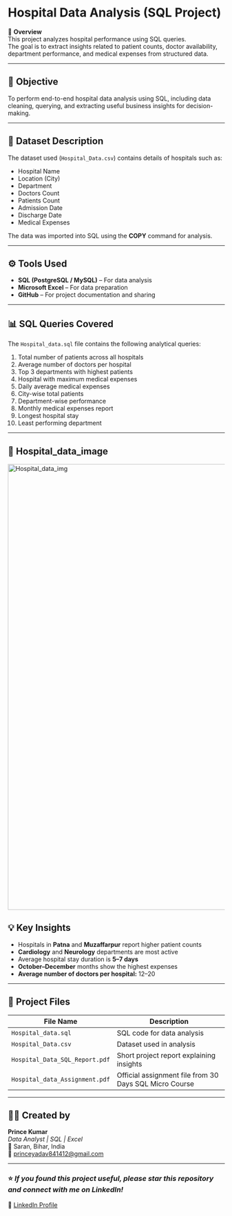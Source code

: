 # Hospital Data Analysis (SQL Project)

🏥 **Overview**  
This project analyzes hospital performance using SQL queries.  
The goal is to extract insights related to patient counts, doctor availability, department performance, and medical expenses from structured data.

---

## 🎯 **Objective**
To perform end-to-end hospital data analysis using SQL, including data cleaning, querying, and extracting useful business insights for decision-making.

---

## 🧩 **Dataset Description**
The dataset used (`Hospital_Data.csv`) contains details of hospitals such as:  
- Hospital Name  
- Location (City)  
- Department  
- Doctors Count  
- Patients Count  
- Admission Date  
- Discharge Date  
- Medical Expenses  

The data was imported into SQL using the **COPY** command for analysis.

---

## ⚙️ **Tools Used**
- **SQL (PostgreSQL / MySQL)** – For data analysis  
- **Microsoft Excel** – For data preparation  
- **GitHub** – For project documentation and sharing  

---

## 📊 **SQL Queries Covered**
The `Hospital_data.sql` file contains the following analytical queries:
1. Total number of patients across all hospitals  
2. Average number of doctors per hospital  
3. Top 3 departments with highest patients  
4. Hospital with maximum medical expenses  
5. Daily average medical expenses  
6. City-wise total patients  
7. Department-wise performance  
8. Monthly medical expenses report  
9. Longest hospital stay  
10. Least performing department  

---
## 🏥 Hospital_data_image
<img width="1536" height="1036" alt="Hospital_data_img" src="https://github.com/user-attachments/assets/84996202-0d14-4762-a63d-5ba4aba46b6d" />



## 💡 **Key Insights**
- Hospitals in **Patna** and **Muzaffarpur** report higher patient counts  
- **Cardiology** and **Neurology** departments are most active  
- Average hospital stay duration is **5–7 days**  
- **October–December** months show the highest expenses  
- **Average number of doctors per hospital:** 12–20  

---

## 🧾 **Project Files**
| File Name | Description |
|------------|-------------|
| `Hospital_data.sql` | SQL code for data analysis |
| `Hospital_Data.csv` | Dataset used in analysis |
| `Hospital_Data_SQL_Report.pdf` | Short project report explaining insights |
| `Hospital_data_Assignment.pdf` | Official assignment file from 30 Days SQL Micro Course |


---

## 👨‍💻 **Created by**
**Prince Kumar**  
_Data Analyst | SQL | Excel_  
📍 Saran, Bihar, India  
📧 princeyadav841412@gmail.com 

---

### ⭐ *If you found this project useful, please star this repository and connect with me on LinkedIn!*  
🔗 [LinkedIn Profile](https://www.linkedin.com/in/princenkumar/)
